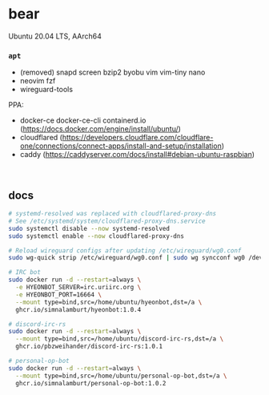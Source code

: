 bear
========
Ubuntu 20.04 LTS, AArch64

### `apt`
- (removed) snapd screen bzip2 byobu vim vim-tiny nano
- neovim fzf
- wireguard-tools

PPA:

- docker-ce docker-ce-cli containerd.io (https://docs.docker.com/engine/install/ubuntu/)
- cloudflared (https://developers.cloudflare.com/cloudflare-one/connections/connect-apps/install-and-setup/installation)
- caddy (https://caddyserver.com/docs/install#debian-ubuntu-raspbian)

&nbsp;

docs
--------
```bash
# systemd-resolved was replaced with cloudflared-proxy-dns
# See /etc/systemd/system/cloudflared-proxy-dns.service
sudo systemctl disable --now systemd-resolved
sudo systemctl enable --now cloudflared-proxy-dns

# Reload wireguard configs after updating /etc/wireguard/wg0.conf
sudo wg-quick strip /etc/wireguard/wg0.conf | sudo wg syncconf wg0 /dev/stdin

# IRC bot
sudo docker run -d --restart=always \
  -e HYEONBOT_SERVER=irc.uriirc.org \
  -e HYEONBOT_PORT=16664 \
  --mount type=bind,src=/home/ubuntu/hyeonbot,dst=/a \
  ghcr.io/simnalamburt/hyeonbot:1.0.4

# discord-irc-rs
sudo docker run -d --restart=always \
  --mount type=bind,src=/home/ubuntu/discord-irc-rs,dst=/a \
  ghcr.io/pbzweihander/discord-irc-rs:1.0.1

# personal-op-bot
sudo docker run -d --restart=always \
  --mount type=bind,src=/home/ubuntu/personal-op-bot,dst=/a \
  ghcr.io/simnalamburt/personal-op-bot:1.0.2
```
